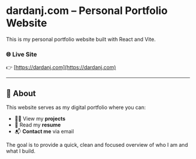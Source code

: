 # dardanj.com – Personal Portfolio Website

This is my personal portfolio website built with React and Vite.

### 🌐 Live Site

👉 [https://dardanj.com](https://dardanj.com)

---

## 📄 About

This website serves as my digital portfolio where you can:

- 👨‍💻 View my **projects**
- 📄 Read my **resume**
- 📬 **Contact me** via email

The goal is to provide a quick, clean and focused overview of who I am and what I build.
